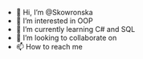 - 👋 Hi, I’m @Skowronska
- 👀 I’m interested in OOP
- 🌱 I’m currently learning C# and SQL
- 💞️ I’m looking to collaborate on 
- 📫 How to reach me 

<!---
Skowronska/Skowronska is a ✨ special ✨ repository because its `README.md` (this file) appears on your GitHub profile.
You can click the Preview link to take a look at your changes.
--->
